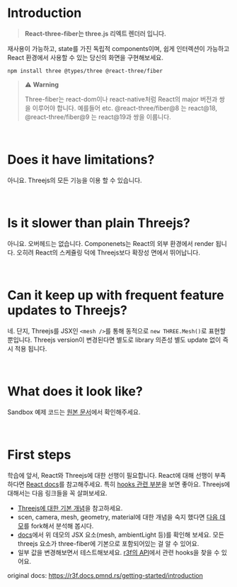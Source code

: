 # Introduction

> <span style="color:#666666;"><strong>React-three-fiber는 three.js 리엑트 렌더러 입니다.</strong></span>

재사용이 가능하고, state를 가진 독립적 components이며, 쉽게 인터렉션이 가능하고 React 환경에서 사용할 수 있는 당신의 화면을 구현해보세요.

```bash
npm install three @types/three @react-three/fiber
```

> ⚠️ **Warning**
>
> Three-fiber는 react-dom이나 react-native처럼 React의 major 버전과 쌍을 이루어야 합니다. 예를들어 etc. @react-three/fiber@8 는 react@18, @react-three/fiber@9 는 react@19과 쌍을 이룹니다.

<br />

# Does it have limitations?

아니요. Threejs의 모든 기능을 이용 할 수 있습니다.

<br />

# Is it slower than plain Threejs?

아니요. 오버헤드는 없습니다. Componenets는 React의 외부 환경에서 render 됩니다. 오히려 React의 스케쥴링 덕에 Threejs보다 확장성 면에서 뛰어납니다.

<br />

# Can it keep up with frequent feature updates to Threejs?

네. 단지, Threejs를 JSX인 `<mesh />`를 통해 동적으로 `new THREE.Mesh()`로 표현할 뿐입니다. Threejs version이 변경된다면 별도로 library 의존성 별도 update 없이 즉시 적용 됩니다.

<br />

# What does it look like?

Sandbox 예제 코드는 [원본 문서](https://r3f.docs.pmnd.rs/getting-started/introduction#what-does-it-look-like?)에서 확인해주세요.

<br />

# First steps

학습에 앞서, React와 Threejs에 대한 선행이 필요합니다. React에 대해 선행이 부족하다면 [React docs](https://react.dev/learn)를 참고해주세요. 특히 [hooks 관련 부분](https://react.dev/reference/react)을 보면 좋아요.
Threejs에 대해서는 다음 링크들을 꼭 살펴보세요.

- [Threejs에 대한 기본 개념](https://threejs.org/manual/#en/creating-a-scene)을 참고하세요.
- scen, camera, mesh, geometry, material에 대한 개념을 숙지 했다면 [다음 데모](https://github.com/pmndrs/react-three-fiber#what-does-it-look-like)를 fork해서 분석해 봅시다.
- [docs](https://threejs.org/docs/index.html#api/en/objects/Mesh)에서 위 데모의 JSX 요소(mesh, ambientLight 등)를 확인해 보세요. 모든 threejs 요소가 three-fiber에 기본으로 포함되어있는 걸 알 수 있어요.
- 일부 값을 변경해보면서 테스트해보세요. [r3f의 API](https://r3f.docs.pmnd.rs/api/canvas)에서 관련 hooks을 찾을 수 있어요.

original docs: https://r3f.docs.pmnd.rs/getting-started/introduction
